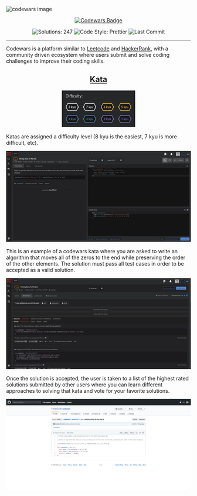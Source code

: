 ![codewars image](https://camo.githubusercontent.com/1e840d7fa088dab67fd5431f4b42dca53ce61dcc/68747470733a2f2f7261772e6769746875622e636f6d2f726f68616e2d7061756c2f436f6465776172732d536f6c7574696f6e732f6d61737465722f636f6465776172732d6c6f676f2e6a7067)

<p align="center">
    <a href="https://www.codewars.com/users/AndrewKil">
        <img src="https://www.codewars.com/users/AndrewKil/badges/micro"
            alt="Codewars Badge"></a>
</p>

<p align="center">
    <img src="https://img.shields.io/badge/solutions-247-orange" alt="Solutions: 247">
    <!-- <img src="https://img.shields.io/github/languages/top/andrew-kil/codewars?color=yellow" alt="Language: JavaScript"> -->
    <img src="https://img.shields.io/badge/code%20style-prettier-ff69b4?logo=prettier" alt="Code Style: Prettier">
    <img src="https://img.shields.io/github/last-commit/andrew-kil/codewars" alt="Last Commit">
</p>

---

Codewars is a platform similar to <a target="_blank" href="https://leetcode.com/">Leetcode</a> and <a target="_blank" href="https://www.hackerrank.com/">HackerRank</a>, with a community driven ecosystem where users submit and solve coding challenges to improve their coding skills.

<h2 align="center"><u>Kata</u></h2>

<p align="center">
    <img src="assets/codewars-difficulty.png" width="200" height="100" />
</p>

Katas are assigned a difficulty level (8 kyu is the easiest, 7 kyu is more difficult, etc).

![Kata Example](assets/codewars-kata.png)

This is an example of a codewars kata where you are asked to write an algorithm that moves all of the zeros to the end while preserving the order of the other elements. The solution must pass all test cases in order to be accepted as a valid solution.

![Kata Solutions](assets/codewars-solutions.png)

Once the solution is accepted, the user is taken to a list of the highest rated solutions submitted by other users where you can learn different approaches to solving that kata and vote for your favorite solutions.

![Kata Solutions](assets/codewars-github.png)
